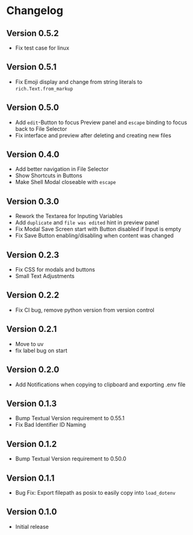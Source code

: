 # Changelog

## Version 0.5.2
- Fix test case for linux

## Version 0.5.1
- Fix Emoji display and change from string literals to `rich.Text.from_markup`

## Version 0.5.0
- Add `edit`-Button to focus Preview panel and `escape` binding to focus back to File Selector
- Fix interface and preview after deleting and creating new files

## Version 0.4.0
- Add better navigation in File Selector
- Show Shortcuts in Buttons
- Make Shell Modal closeable with `escape`

## Version 0.3.0
- Rework the Textarea for Inputing Variables
- Add `duplicate` and `file was edited` hint in preview panel
- Fix Modal Save Screen start with Button disabled if Input is empty
- Fix Save Button enabling/disabling when content was changed

## Version 0.2.3
- Fix CSS for modals and buttons
- Small Text Adjustments

## Version 0.2.2
- Fix CI bug, remove python version from version control

## Version 0.2.1
- Move to uv
- fix label bug on start

## Version 0.2.0
- Add Notifications when copying to clipboard and exporting .env file

## Version 0.1.3
- Bump Textual Version requirement to 0.55.1
- Fix Bad Identifier ID Naming

## Version 0.1.2
- Bump Textual Version requirement to 0.50.0

## Version 0.1.1
- Bug Fix: Export filepath as posix to easily copy into `load_dotenv`

## Version 0.1.0
- Initial release
